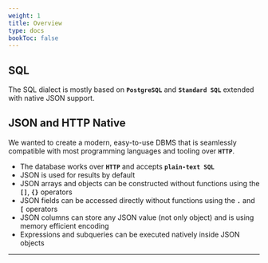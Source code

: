 ```yaml
---
weight: 1
title: Overview
type: docs
bookToc: false
---
```


## SQL

The SQL dialect is mostly based on **`PostgreSQL`** and **`Standard SQL`** extended with native JSON support. 

## JSON and HTTP Native

We wanted to create a modern, easy-to-use DBMS that is seamlessly compatible with most programming languages
and tooling over **`HTTP`**.

* The database works over **`HTTP`** and accepts **`plain-text SQL`**
* JSON is used for results by default
* JSON arrays and objects can be constructed without functions using the **`[]`**, **`{}`** operators
* JSON fields can be accessed directly without functions using the **`.`** and **`[`** operators
* JSON columns can store any JSON value (not only object) and is using memory efficient encoding
* Expressions and subqueries can be executed natively inside JSON objects
---
